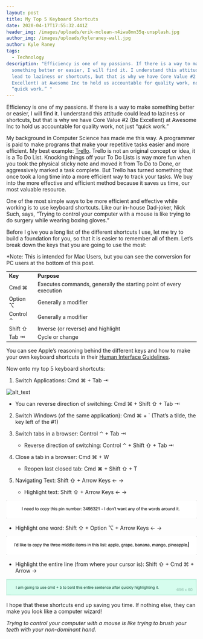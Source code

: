 ```yaml
---
layout: post
title: My Top 5 Keyboard Shortcuts
date: 2020-04-17T17:55:32.441Z
header_img: /images/uploads/erik-mclean-n4iwa8mn35q-unsplash.jpg
author_img: /images/uploads/kyleraney-wall.jpg
author: Kyle Raney
tags:
  - Technology
description: "Efficiency is one of my passions. If there is a way to make
  something better or easier, I will find it. I understand this attitude could
  lead to laziness or shortcuts, but that is why we have Core Value #2 (Be
  Excellent) at Awesome Inc to hold us accountable for quality work, not just
  “quick work.” "
---
```

Efficiency is one of my passions. If there is a way to make something better or easier, I will find it. I understand this attitude could lead to laziness or shortcuts, but that is why we have Core Value #2 (Be Excellent) at Awesome Inc to hold us accountable for quality work, not just “quick work.” 

My background in Computer Science has made me this way. A programmer is paid to make programs that make your repetitive tasks easier and more efficient. My best example: [Trello](https://trello.com/). Trello is not an original concept or idea, it is a To Do List. Knocking things off your To Do Lists is way more fun when you took the physical sticky note and moved it from To Do to Done, or aggressively marked a task complete. But Trello has turned something that once took a long time into a more efficient way to track your tasks. We buy into the more effective and efficient method because it saves us time, our most valuable resource. 

One of the most simple ways to be more efficient and effective while working is to use keyboard shortcuts. Like our in-house Dad-joker, Nick Such, says, “Trying to control your computer with a mouse is like trying to do surgery while wearing boxing gloves.” 

Before I give you a long list of the different shortcuts I use, let me try to build a foundation for you, so that it is easier to remember all of them. Let’s break down the keys that you are going to use the most:

\*Note: This is intended for Mac Users, but you can see the conversion for PC users at the bottom of this post.

<table>
  <tr>
   <td><strong>Key</strong>
   </td>
   <td><strong>Purpose</strong>
   </td>
  </tr>
  <tr>
   <td>Cmd ⌘
   </td>
   <td>Executes commands, generally the starting point of every execution
   </td>
  </tr>
  <tr>
   <td>Option ⌥
   </td>
   <td>Generally a modifier
   </td>
  </tr>
  <tr>
   <td>Control ⌃
   </td>
   <td>Generally a modifier
   </td>
  </tr>
  <tr>
   <td>Shift ⇧
   </td>
   <td>Inverse (or reverse) and highlight
   </td>
  </tr>
  <tr>
   <td>Tab ⇥
   </td>
   <td>Cycle or change
   </td>
  </tr>
</table>

You can see Apple’s reasoning behind the different keys and how to make your own keyboard shortcuts in their [Human Interface Guidelines](https://developer.apple.com/design/human-interface-guidelines/macos/user-interaction/keyboard/). 

Now onto my top 5 keyboard shortcuts:

1. Switch Applications: Cmd ⌘ + Tab ⇥

![alt_text](/images/uploads/switch-applications.gif "image_tooltip")

* You can reverse direction of switching: Cmd ⌘ + Shift ⇧ + Tab ⇥

2. Switch Windows (of the same application): Cmd ⌘ + ` (That’s a tilde, the key left of the #1)
3. Switch tabs in a browser: Control ⌃ + Tab ⇥

   * Reverse direction of switching:  Control ⌃ + Shift ⇧ + Tab ⇥
4. Close a tab in a browser: Cmd ⌘ + W

   * Reopen last closed tab: Cmd ⌘ + Shift ⇧ + T
5. Navigating Text:  Shift ⇧ + Arrow Keys ← →

   * Highlight text: Shift ⇧ + Arrow Keys ← →

![single highlight](/images/uploads/single-highlight.gif "Highlight single characters")

   * Highlight one word: Shift ⇧ + Option ⌥ + Arrow Keys ← →

![word highlight](/images/uploads/multiple-highlight.gif "Highlight multiple words")

   * Highlight the entire line (from where your cursor is): Shift ⇧ + Cmd ⌘ + Arrow →


![line highlight](/images/uploads/line-highlight.gif "Highlight an entire line")

I hope that these shortcuts end up saving you time. If nothing else, they can make you look like a computer wizard! 

*Trying to control your computer with a mouse is like trying to brush your teeth with your non-dominant hand.*